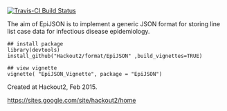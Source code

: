 [![Travis-CI Build Status](https://travis-ci.org/Hackout2/repijson.png?branch=master)](https://travis-ci.org/Hackout2/repijson)

The aim of EpiJSON is to implement a generic JSON format for storing line list case data for infectious disease epidemiology.

```
## install package
library(devtools)
install_github("Hackout2/format/EpiJSON" ,build_vignettes=TRUE)

## view vignette
vignette( "EpiJSON_Vignette", package = "EpiJSON")
```

Created at Hackout2, Feb 2015.

https://sites.google.com/site/hackout2/home
